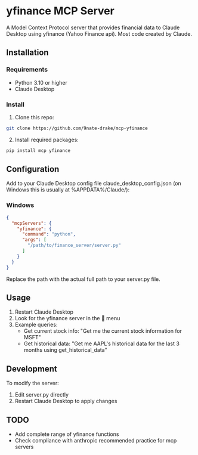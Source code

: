 # yfinance MCP Server

A Model Context Protocol server that provides financial data to Claude Desktop using yfinance (Yahoo Finance api).
Most code created by Claude.

## Installation

### Requirements
- Python 3.10 or higher
- Claude Desktop

### Install

1. Clone this repo:
```bash
git clone https://github.com/9nate-drake/mcp-yfinance
```   
2. Install required packages:
```bash
pip install mcp yfinance
```

## Configuration

Add to your Claude Desktop config file claude_desktop_config.json (on Windows this is usually at %APPDATA%/Claude/):

### Windows
```json
{
  "mcpServers": {
    "yfinance": {
      "command": "python",
      "args": [
        "/path/to/finance_server/server.py"
      ]
    }
  }
}
```
Replace the path with the actual full path to your server.py file.

## Usage

1. Restart Claude Desktop
2. Look for the yfinance server in the 🔌 menu
3. Example queries:
   - Get current stock info: "Get me the current stock information for MSFT"
   - Get historical data: "Get me AAPL's historical data for the last 3 months using get_historical_data"

## Development

To modify the server:
1. Edit server.py directly
2. Restart Claude Desktop to apply changes

## TODO
* Add complete range of yfinance functions
* Check compliance with anthropic recommended practice for mcp servers

